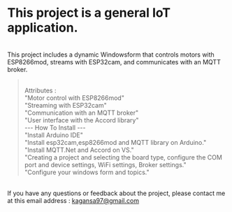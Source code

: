 # This project is a general IoT application.
<br> This project includes a dynamic Windowsform that controls motors with ESP8266mod, streams with ESP32cam, and communicates with an MQTT broker.

> <br>Attributes :
<br>"Motor control with ESP8266mod"
<br>"Streaming with ESP32cam"
<br>"Communication with an MQTT broker"
<br>"User interface with the Accord library"
<br>--- How To Install ---
<br>"Install Arduino IDE"
<br>"Install esp32cam,esp8266mod and MQTT library on Arduino."
<br>"Install MQTT.Net and Accord on VS."
<br>"Creating a project and selecting the board type, configure the COM port and device settings, WiFi settings, Broker settings."
<br>"Configure your windows form and topics."

<br>If you have any questions or feedback about the project, please contact me at this email address : kagansa97@gmail.com
